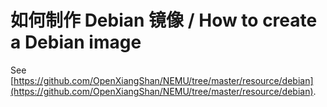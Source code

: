 # 如何制作 Debian 镜像 / How to create a Debian image

See [https://github.com/OpenXiangShan/NEMU/tree/master/resource/debian](https://github.com/OpenXiangShan/NEMU/tree/master/resource/debian).
